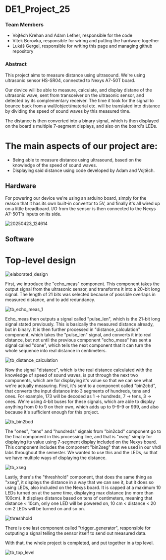 # DE1_Project_25
### Team Members

* Vojtěch Krehan and Adam Lefner, responsible for the code
* Vítek Borovka, responsible for wiring and putting the hardware together
* Lukáš Gergel, responsible for writing this page and managing github repository

### Abstract

This project aims to measure distance using ultrasound. We're using ultrasonic sensor HS-SR04, connected to Nexys A7-50T board.

Our device will be able to measure, calculate, and display distane of the ultrasonic wave, sent from transceiver on the ultrasonic sensor, and detected by its complementary receiver. The time it took for the signal to bounce back from a wall/object/material etc. will be translated into distance by dividing the speed of sound waves by this measured time.

The distance is then converted into a binary signal, which is then displayed on the board's multiple 7-segment displays, and also on the board's LEDs.

# The main aspects of our project are:

* Being able to measure distance using ultrasound, based on the knowledge of the speed of sound waves.
* Displaying said distance using code developed by Adam and Vojtěch.


## Hardware

For powering our device we're using an arduino board, simply for the reason that it has its own built-in convertor to 5V, and finally it's all wired up on a little breadboard. I/O from the sensor is then connected to the Nexys A7-50T's inputs on its side.

![20250423_124614](https://github.com/user-attachments/assets/6d0d792f-2df3-441d-bbfa-ab50018a25d1)

## Software
# Top-level design

![elaborated_design](https://github.com/user-attachments/assets/1746b693-3376-4800-9321-ac2dd270c883)

First, we introduce the "echo_meas" component. This component takes the output signal from the ultrasonic sensor, and transforms it into a 20-bit long signal. The length of 21 bits was selected because of possible overlaps in measured distance, and to add redundancy.

![tb_echo_meas_1](https://github.com/user-attachments/assets/949c13e5-e39b-43df-8eab-6f177a51bcb1)

Echo_meas then outputs a signal called "pulse_len", which is the 21-bit long signal stated previously. This is basically the measured distance already, but in binary. It is then further processed in "distance_calculation" component, which takes the "pulse_len" signal, and converts it into real distance, but not until the previous component "echo_meas" has sent a signal called "done", which tells the next component that it can turn the whole sequence into real distance in centimeters.

![tb_distance_calculation](https://github.com/user-attachments/assets/699291fc-e778-433e-a05d-30a5762c338a)

Now the signal "distance", which is the real distance calculated with the knowledge of speed of sound waves, is put through the next two components, which are for displaying it's value so that we can see what we're actually measuring. First, it's sent to a component called "bin2cbd", that converts the input distance into 3 segments of hundreds, tens and ones. For example, 173 will be decoded as 1 -> hundreds, 7 -> tens, 3 -> ones. We're using 4-bit buses for these signals, which are able to display anything from 0 to 9 on their own, which adds up to 9-9-9 or 999, and also because it's sufficient enough for this project.

![tb_bin2bcd](https://github.com/user-attachments/assets/aec8412c-9888-45e3-bc98-0f4a1abc3e02)

The "ones", "tens" and "hundreds" signals from "bin2cbd" component go to the final component in this processing line, and that is "xseg" simply for displaying its value using 7-segment display included on the Nexys board. This component includes the component "bin2seg" that we used in our vhdl labs throughout the semester. We wanted to use this and the LEDs, so that we have multiple ways of displaying the distance.

![tb_xseg](https://github.com/user-attachments/assets/8a8f8f07-97fb-4fc7-8776-81c70a21e650)

Lastly, there's the "threshhold" component, that does the same thing as "xseg", it displays the distance in a way that we can see it, but it does so using LEDs, also included on the Nexys board. It is capped at a maximum 10 LEDs turned on at the same time, displaying max distance (no more than 100cm). It displays distance based on tens of centimeters, meaning that distance < 10cm, only one LED will be powered on, 10 cm < distance < 20 cm 2 LEDs will be turned on and so on.

![threshhold](https://github.com/user-attachments/assets/30ebfea9-7b56-400b-923e-39dcbe2baf2d)

There is one last component called "trigger_generator", responsible for outputing a signal telling the sensor itself to send out measured data.

With that, the whole project is completed, and put together in a top level.

![tb_top_level](https://github.com/user-attachments/assets/99000387-2849-4757-b6a1-bb634790b976)

